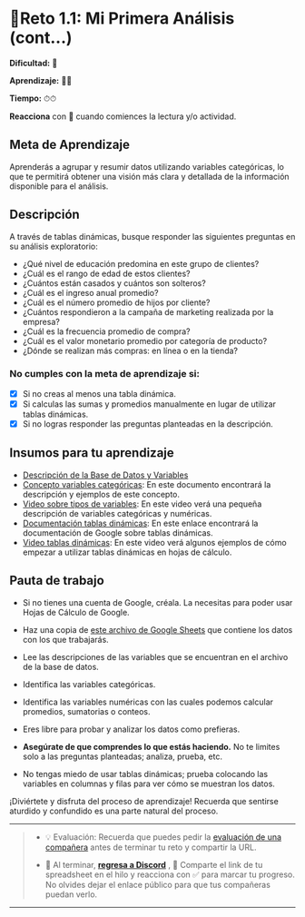
# 🔹Reto 1.1: Mi Primera Análisis  (cont...)

**Dificultad:** 🌻

**Aprendizaje:** 🍯🍯

**Tiempo:** ⏱⏱

**Reacciona** con :eyes: cuando comiences la lectura y/o actividad.

## Meta de Aprendizaje

Aprenderás a agrupar y resumir datos utilizando variables categóricas, lo que te permitirá obtener una visión más clara y detallada de la información disponible para el análisis.

## Descripción

A través de tablas dinámicas, busque responder las siguientes preguntas en su análisis exploratorio:

- ¿Qué nivel de educación predomina en este grupo de clientes?
- ¿Cuál es el rango de edad de estos clientes?
- ¿Cuántos están casados y cuántos son solteros?
- ¿Cuál es el ingreso anual promedio?
- ¿Cuál es el número promedio de hijos por cliente?
- ¿Cuántos respondieron a la campaña de marketing realizada por la empresa?
- ¿Cuál es la frecuencia promedio de compra?
- ¿Cuál es el valor monetario promedio por categoría de producto?
- ¿Dónde se realizan más compras: en línea o en la tienda?

### No cumples con la meta de aprendizaje si:

- [x] Si no creas al menos una tabla dinámica.
- [x] Si calculas las sumas y promedios manualmente en lugar de utilizar tablas dinámicas.
- [x] Si no logras responder las preguntas planteadas en la descripción.

## Insumos para tu aprendizaje

- [Descripción de la Base de Datos y Variables](https://docs.google.com/spreadsheets/d/1nE1yZuE-bzZ2Ot4xjbq3zADqTcNXnNA4_ksE7uYE2JI/copy?)
- [Concepto variables categóricas](https://docs.google.com/document/d/1BIqa7xR0JNadM9kQExypo3plnwrNia92zCuxkPuMj5A/edit?usp=sharing): En este documento encontrará la descripción y ejemplos de este concepto.
- [Video sobre tipos de variables](https://www.loom.com/share/afa56686810e46309761bc889364b2d9?sid=cabf587c-7ba1-4419-b501-32c98a73e191): En este video verá una pequeña descripción de variables categóricas y numéricas.
- [Documentación tablas dinámicas](https://support.google.com/docs/answer/1272900?sjid=13953989927308243057-EU): En este enlace encontrará la documentación de Google sobre tablas dinámicas.
- [Video tablas dinámicas](https://www.loom.com/share/5937ac5fb32c424285e952bc07097580?sid=44e51ec0-a90d-4657-ab8d-ed543513adff): En este video verá algunos ejemplos de cómo empezar a utilizar tablas dinámicas en hojas de cálculo. 

## Pauta de trabajo

- Si no tienes una cuenta de Google, créala. La necesitas para poder usar Hojas de Cálculo de Google.

- Haz una copia de [este archivo de Google Sheets](https://docs.google.com/spreadsheets/d/1nE1yZuE-bzZ2Ot4xjbq3zADqTcNXnNA4_ksE7uYE2JI/copy?) que contiene los datos con los que trabajarás.

- Lee las descripciones de las variables que se encuentran en el archivo de la base de datos.

- Identifica las variables categóricas.

- Identifica las variables numéricas con las cuales podemos calcular promedios, sumatorias o conteos.
   
- Eres libre para probar y analizar los datos como prefieras.

- **Asegúrate de que comprendes lo que estás haciendo.** No te limites solo a las preguntas planteadas; analiza, prueba, etc.

- No tengas miedo de usar tablas dinámicas; prueba colocando las variables en columnas y filas para ver cómo se muestran los datos.
  
¡Diviértete y disfruta del proceso de aprendizaje! Recuerda que sentirse aturdido y confundido es una parte natural del proceso.

---

> - 💡 Evaluación: Recuerda que puedes pedir la [evaluación de una compañera](../curruculum_model/lea_model_06_assessment.md) antes de terminar tu reto y compartir la URL.
> 
> - :mega: Al terminar, [**regresa a Discord**](https://discord.com/channels/1209273049304666113/1209888657507487744) , 💬 Comparte el link de tu spreadsheet en el hilo y reacciona con ✅ para marcar tu progreso. No olvides dejar el enlace público para que tus compañeras puedan verlo.

---
